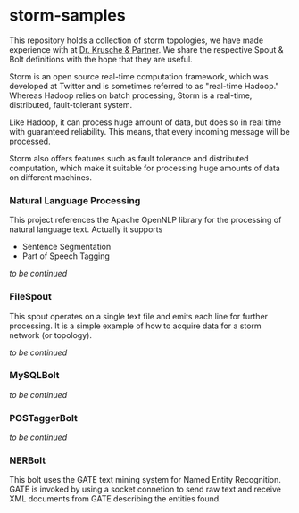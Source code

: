 storm-samples
=============

This repository holds a collection of storm topologies, we have made experience with at 
[Dr. Krusche & Partner](http://www.dr-kruscheundpartner.de). We share the respective Spout & Bolt 
definitions with the hope that they are useful.

Storm is an open source real-time computation framework, which was developed at Twitter and is sometimes referred 
to as "real-time Hadoop." Whereas Hadoop relies on batch processing, Storm is a real-time, distributed, fault-tolerant system. 

Like Hadoop, it can process huge amount of data, but does so in real time with guaranteed reliability. This means, that 
every incoming message will be processed. 

Storm also offers features such as fault tolerance and distributed computation, which make it suitable for processing 
huge amounts of data on different machines.

### Natural Language Processing
This project references the Apache OpenNLP library for the processing of natural language text. Actually it supports
* Sentence Segmentation
* Part of Speech Tagging

_to be continued_

### FileSpout
This spout operates on a single text file and emits each line for further processing. It is a simple example of how 
to acquire data for a storm network (or topology).

_to be continued_

### MySQLBolt

_to be continued_

### POSTaggerBolt

_to be continued_

### NERBolt
This bolt uses the GATE text mining system for Named Entity Recognition. GATE is invoked by using a socket connetion to 
send raw text and receive XML documents from GATE describing the entities found.

